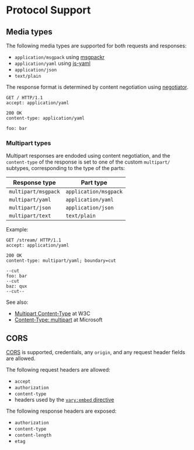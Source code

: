 # Protocol Support

## Media types

The following media types are supported for both requests and responses:

- `application/msgpack` using [msgpackr](https://github.com/kriszyp/msgpackr)
- `application/yaml` using [js-yaml](https://github.com/nodeca/js-yaml)
- `application/json`
- `text/plain`

The response format is determined by content negotiation
using [negotiator](https://github.com/jshttp/negotiator).

```http
GET / HTTP/1.1
accept: application/yaml
```

```
200 OK
content-type: application/yaml

foo: bar
```

### Multipart types

Multipart responses are endoded using content negotiation,
and the `content-type` of the response is set to one of the custom `multipart/` subtypes,
corresponding to the type of
the parts:

| Response type       | Part type             |
|---------------------|-----------------------|
| `multipart/msgpack` | `application/msgpack` |
| `multipart/yaml`    | `application/yaml`    |
| `multipart/json`    | `application/json`    |
| `multipart/text`    | `text/plain`          |

Example:

```
GET /stream/ HTTP/1.1
accept: application/yaml
```

```
200 OK
content-type: multipart/yaml; boundary=cut

--cut
foo: bar
--cut
baz: qux
--cut--
```

See also:

- [Multipart Content-Type](https://www.w3.org/Protocols/rfc1341/7_2_Multipart.html) at W3C
- [Content-Type: multipart](https://learn.microsoft.com/en-us/previous-versions/office/developer/exchange-server-2010/aa493937(v=exchg.140))
  at Microsoft

## CORS

[CORS](https://www.w3.org/TR/2020/SPSD-cors-20200602/) is supported,
credentials, any `origin`, and any request header fields are allowed.

The following request headers are allowed:

- `accept`
- `authorization`
- `content-type`
- headers used by the [`vary:embed` directive](vary.md#embeddings)

The following response headers are exposed:

- `authorization`
- `content-type`
- `content-length`
- `etag`
